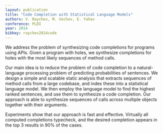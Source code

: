 ```yaml
---
layout: publication
title: "Code Completion with Statistical Language Models"
authors: V. Raychev, M. Vechev, E. Yahav
conference: PLDI
year: 2014
bibkey: raychev2014code
---
```

We address the problem of synthesizing code completions for programs using APIs. Given a program with holes, we synthesize completions for holes with the most likely sequences of method calls.

Our main idea is to reduce the problem of code completion to
a natural-language processing problem of predicting probabilities
of sentences. We design a simple and scalable static analysis that
extracts sequences of method calls from a large codebase, and
index these into a statistical language model. We then employ
the language model to find the highest ranked sentences, and use
them to synthesize a code completion. Our approach is able to
synthesize sequences of calls across multiple objects together with
their arguments.

Experiments show that our approach is fast and effective. Virtually all computed completions typecheck, and the desired completion appears in the top 3 results in 90% of the cases.
